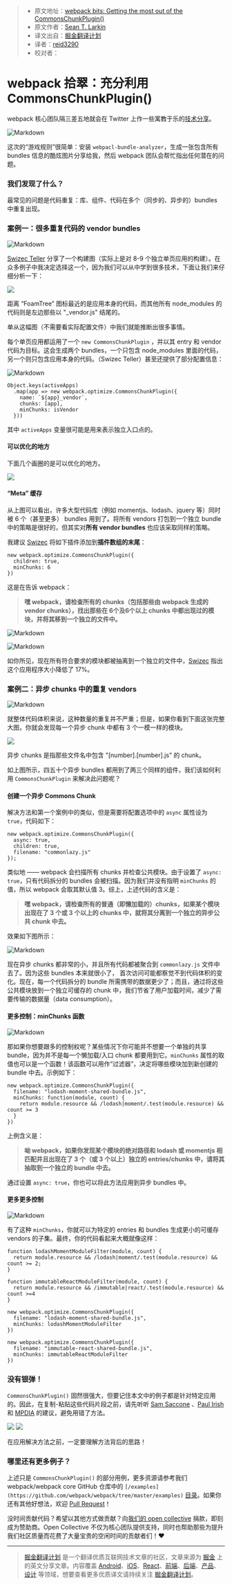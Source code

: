 > * 原文地址：[webpack bits: Getting the most out of the CommonsChunkPlugin()](https://medium.com/webpack/webpack-bits-getting-the-most-out-of-the-commonschunkplugin-ab389e5f318#.hn8v7ul1f)
> * 原文作者：[Sean T. Larkin](https://medium.com/@TheLarkInn?source=post_header_lockup)
> * 译文出自：[掘金翻译计划](https://github.com/xitu/gold-miner)
> * 译者：[reid3290](https://github.com/reid3290)
> * 校对者：

# webpack 拾翠：充分利用 CommonsChunkPlugin() #

webpack 核心团队隔三差五地就会在 Twitter 上作一些寓教于乐的[技术分享](https://twitter.com/TheLarkInn/status/842817690951733248)。

![Markdown](http://i4.buimg.com/1949/614a949156a09f9e.png)

这次的“游戏规则”很简单：安装 `webpacl-bundle-analyzer`，生成一张包含所有 bundles 信息的酷炫图片分享给我，然后 webpack 团队会帮忙指出任何潜在的问题。

### 我们发现了什么？ ###

最常见的问题是代码重复：库、组件、代码在多个（同步的、异步的）bundles 中重复出现。

### 案例一：很多重复代码的 vendor bundles ###

![Markdown](http://i4.buimg.com/1949/4861f2a4f8e4ad74.png)

[Swizec Teller](https://medium.com/@swizec) 分享了一个构建图（实际上是对 8-9 个独立单页应用的构建）。在众多例子中我决定选择这一个，因为我们可以从中学到很多技术，下面让我们来仔细分析一下：

<img class="progressiveMedia-noscript js-progressiveMedia-inner" src="https://cdn-images-1.medium.com/max/2000/1*Mt5awEvcigXceRDpZRX4Dw.png">

距离 “FoamTree” 图标最近的是应用本身的代码，而其他所有 node_modules 的代码则是左边那些以 "_vendor.js" 结尾的。

单从这幅图（不需要看实际配置文件）中我们就能推断出很多事情。

每个单页应用都运用了一个 `new CommonsChunkPlugin` ，并以其 entry 和 vendor 代码为目标。这会生成两个 bundles，一个只包含 node_modules 里面的代码，另一个则只包含应用本身的代码。（Swizec Teller）甚至还提供了部分配置信息：

![Markdown](http://i4.buimg.com/1949/5a6138ec9a638b46.png)

    Object.keys(activeApps)
      .map(app => new webpack.optimize.CommonsChunkPlugin({
        name: `${app}_vendor`,
        chunks: [app],
        minChunks: isVendor
      }))

其中 `activeApps` 变量很可能是用来表示独立入口点的。

#### 可以优化的地方 ####

下面几个画圈的是可以优化的地方。

<img class="progressiveMedia-noscript js-progressiveMedia-inner" src="https://cdn-images-1.medium.com/max/800/1*D4m4sa9X1V05y7I7ZCMbZA.png">

#### “Meta” 缓存 ####

从上图可以看出，许多大型代码库（例如 momentjs、lodash、jquery 等）同时被 6 个（甚至更多） bundles 用到了。将所有 vendors 打包到一个独立 bundle 中的策略是很好的，但其实对**所有 vendor bundles** 也应该采取同样的策略。

我建议 [Swizec](https://medium.com/@swizec) 将如下插件添加到**插件数组的末尾**：

    new webpack.optimize.CommonsChunkPlugin({
      children: true, 
      minChunks: 6
    })

这是在告诉 webpack：

> **嘿 webpack，请检查所有的 chunks（包括那些由 webpack 生成的 vendor chunks），找出那些在 6个及6个以上 chunks 中都出现过的模块，并将其移到一个独立的文件中。**

![Markdown](http://i4.buimg.com/1949/e78d1afe76a28e8c.png)


![Markdown](http://i4.buimg.com/1949/34e0c53c6bcbebc0.png)

如你所见，现在所有符合要求的模块都被抽离到一个独立的文件中，[Swizec](https://medium.com/@swizec) 指出这个应用程序大小降低了 17%。

### 案例二：异步 chunks 中的重复 vendors

![Markdown](http://i4.buimg.com/1949/6c6cf1a954d205cf.png)

就整体代码体积来说，这种数量的重复并不严重；但是，如果你看到下面这张完整大图，你就会发现每一个异步 chunk 中都有 3 个一模一样的模块。

<img class="progressiveMedia-noscript js-progressiveMedia-inner" src="https://cdn-images-1.medium.com/max/2000/1*yRCgk_pzDpkMfQGKpCO_HA.jpeg">

异步 chunks 是指那些文件名中包含 "[number].[number].js" 的 chunk。

如上图所示，四五十个异步 bundles 都用到了两三个同样的组件，我们该如何利用 `CommonsChunkPlugin` 来解决此问题呢？

#### 创建一个异步 Commons Chunk ####

解决方法和第一个案例中的类似，但是需要将配置选项中的 `async` 属性设为 `true`，代码如下：

    new webpack.optimize.CommonsChunkPlugin({
      async: true, 
      children: true, 
      filename: "commonlazy.js"
    });

类似地 —— webpack 会扫描所有 chunks 并检查公共模块。由于设置了 `async: true`，只有代码拆分的 bundles 会被扫描。因为我们并没有指明 `minChunks` 的值，所以 webpack 会取其默认值 3。综上，上述代码的含义是：

> **嘿 webpack，请检查所有的普通（即懒加载的）chunks，如果某个模块出现在了 3 个或 3 个以上的 chunks 中，就将其分离到一个独立的异步公共 chunk 中去。**

效果如下图所示：

![Markdown](http://i4.buimg.com/1949/626cbab70072f442.png)

现在异步 chunks 都非常的小，并且所有代码都被聚合到 `commonlazy.js` 文件中去了。因为这些 bundles 本来就很小了， 首次访问可能都察觉不到代码体积的变化。现在，每一个代码拆分的 bundle 所需携带的数据更少了；而且，通过将这些公共模块放到一个独立可缓存的 chunk 中，我们节省了用户加载时间，减少了需要传输的数据量（data consumption）。

#### 更多控制：minChunks 函数 ####

![Markdown](http://i4.buimg.com/1949/4c434dda7236e0e0.png)

那如果你想要跟多的控制权呢？某些情况下你可能并不想要一个单独的共享 bundle，因为并不是每一个懒加载/入口 chunk 都要用到它。`minChunks` 属性的取值也可以是一个函数！该函数可以用作“过滤器”，决定将哪些模块加到新创建的 bundle 中去。示例如下：

    new webpack.optimize.CommonsChunkPlugin({
      filename: "lodash-moment-shared-bundle.js", 
      minChunks: function(module, count) { 
        return module.resource && /lodash|moment/.test(module.resource) && count >= 3
      }
    })

上例含义是：

> **呦 webpack，如果你发现某个模块的绝对路径和 lodash 或 momentjs 相匹配并且出现在了 3 个（或 3 个以上）独立的 entries/chunks 中，请将其抽取到一个独立的 bundle 中去。**

通过设置 `async: true`，你也可以将此方法应用到异步 bundles 中。

#### 更多更多控制

![Markdown](http://i4.buimg.com/1949/4c434dda7236e0e0.png)

有了这种 `minChunks`，你就可以为特定的 entries 和 bundles 生成更小的可缓存 vendors 的子集。最终，你的代码看起来大概就像这样：

    function lodashMomentModuleFilter(module, count) {
      return module.resource && /lodash|moment/.test(module.resource) && count >= 2;
    }

    function immutableReactModuleFilter(module, count) {
      return module.resource && /immutable|react/.test(module.resource) && count >=4
    }
    
    new webpack.optimize.CommonsChunkPlugin({
      filename: "lodash-moment-shared-bundle.js", 
      minChunks: lodashMomentModuleFilter
    })
    
    new webpack.optimize.CommonsChunkPlugin({
      filename: "immutable-react-shared-bundle.js", 
      minChunks: immutableReactModuleFilter
    })

### 没有银弹！ ### 

`CommonsChunkPlugin()` 固然很强大，但要记住本文中的例子都是针对特定应用的。因此，在复制-粘贴这些代码片段之前，请先听听 [Sam Saccone](https://medium.com/@samccone) 、[Paul Irish](https://medium.com/@paul_irish) 和 [MPDIA](https://youtu.be/6m_E-mC0y3Y?t=11m38s) 的建议，避免用错了方法。

<img class="progressiveMedia-noscript js-progressiveMedia-inner" src="https://cdn-images-1.medium.com/max/600/1*ca-C6QCv9ANIJ05lR8wm_w.png">

<img class="progressiveMedia-noscript js-progressiveMedia-inner" src="https://cdn-images-1.medium.com/max/600/1*BGLLxCDDczXd9hxO47eTcw.png">

在应用解决方法之前，一定要理解方法背后的思路！

### 哪里还有更多例子？ ###

上述只是 `CommonsChunkPlugin()` 的部分用例，更多资源请参考我们 webpack/webpack core GitHub 仓库中的 `[/examples](https://github.com/webpack/webpack/tree/master/examples)` [目录](https://github.com/webpack/webpack/tree/master/examples)。如果你还有其他好想法，欢迎 [Pull Request](https://github.com/webpack/webpack/blob/master/CONTRIBUTING.md)！

没时间贡献代码？希望以其他方式做贡献？向[我们的 open collective](https://opencollective.com/webpack) 捐款，即刻成为赞助商。Open Collective 不仅为核心团队提供支持，同时也帮助那些为提升我们社区质量而花费了大量宝贵的空闲时间的贡献者们！❤

---

> [掘金翻译计划](https://github.com/xitu/gold-miner) 是一个翻译优质互联网技术文章的社区，文章来源为 [掘金](https://juejin.im) 上的英文分享文章。内容覆盖 [Android](https://github.com/xitu/gold-miner#android)、[iOS](https://github.com/xitu/gold-miner#ios)、[React](https://github.com/xitu/gold-miner#react)、[前端](https://github.com/xitu/gold-miner#前端)、[后端](https://github.com/xitu/gold-miner#后端)、[产品](https://github.com/xitu/gold-miner#产品)、[设计](https://github.com/xitu/gold-miner#设计) 等领域，想要查看更多优质译文请持续关注 [掘金翻译计划](https://github.com/xitu/gold-miner)。
